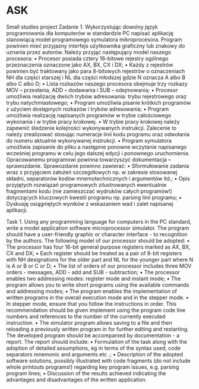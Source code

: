 # ASK
Small studies project
Zadanie 1.
Wykorzystując dowolny język programowania dla komputerów w standardzie PC napisać aplikację stanowiącą model
programowego symulatora mikroprocesora. Program powinien mieć przyjazny interfejs użytkownika graficzny lub znakowy do
uznania przez autorów. Należy przyjąć następujący model naszego procesora:
• Procesor posiada cztery 16-bitowe rejestry ogólnego przeznaczenia oznaczone jako AX, BX, CX i DX;
• Każdy z rejestrów powinien być traktowany jako para 8-bitowych rejestrów o oznaczeniach NH dla części starszej i NL
dla części młodszej gdzie N oznacza A albo B albo C albo D;
• Lista rozkazów naszego procesora obejmuje trzy rozkazy MOV – przesłania, ADD – dodawania i SUB – odejmowania;
• Procesor umożliwia realizację dwóch trybów adresowania: trybu rejestrowego oraz trybu natychmiastowego;
• Program umożliwia pisanie krótkich programów z użyciem dostępnych rozkazów i trybów adresowania;
• Program umożliwia realizację napisanych programów w trybie całościowego wykonania i w trybie pracy krokowej.
• W trybie pracy krokowej należy zapewnić śledzenie kolejności wykonywanych instrukcji. Zalecenie to należy
zrealizować stosując numeracje linii kodu programu oraz odwołania do numeru aktualnie wykonywanej instrukcji.
• Program symulatora umożliwia zapisanie do pliku a następnie ponowne wczytanie napisanego wcześniej programu w
celu jego dalszej edycji i ponownego uruchomienia.
Opracowanemu programowi powinna towarzyszyć dokumentacja – sprawozdanie. Sprawozdanie powinno zawierać:
• Sformułowanie zadania wraz z przyjęciem założeń szczegółowych np. w zakresie stosowanej składni, separatorów kodów
mnemotechnicznych i argumentów itd.;
• Opis przyjętych rozwiązań programowych zilustrowanych ewentualnie fragmentami kodu (nie zamieszczać wydruków całych
programów!) dotyczących kluczowych kwestii programu np. parsing linii programu;
• Dyskusję osiągniętych wyników z wskazaniem wad i zalet napisanej aplikacji.


Task 1.
Using any programming language for computers in the PC standard, write a model application
software microprocessor simulator. The program should have a user-friendly graphic or character interface - to
recognition by the authors. The following model of our processor should be adopted:
• The processor has four 16-bit general purpose registers marked as AX, BX, CX and DX;
• Each register should be treated as a pair of 8-bit registers with NH designations for the older part and NL
for the younger part where N is A or B or C or D;
• The list of orders of our processor includes three MOV orders - messages, ADD - add and SUB - subtraction;
• The processor enables two addressing modes: register mode and instant mode;
• The program allows you to write short programs using the available commands and addressing modes;
• The program enables the implementation of written programs in the overall execution mode and in the stepper mode.
• In stepper mode, ensure that you follow the instructions in order. This recommendation should be given
implement using the program code line numbers and references to the number of the currently executed instruction.
• The simulator program allows saving to a file and then reloading a previously written program in
for further editing and restarting.
The developed program should be accompanied by documentation - a report. The report should include:
• Formulation of the task along with the adoption of detailed assumptions, eg in terms of the syntax used, code separators
mnemonic and arguments etc .;
• Description of the adopted software solutions, possibly illustrated with code fragments (do not include whole printouts
programs!) regarding key program issues, e.g. parsing program lines;
• Discussion of the results achieved indicating the advantages and disadvantages of the written application.
